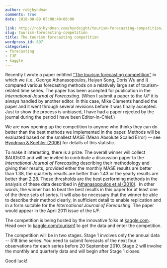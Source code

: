 ```yaml
---
author: robjhyndman
comments: true
date: 2010-08-09 05:08:40+00:00

link: http://robjhyndman.com/hyndsight/tourism-forecasting-competition/
slug: tourism-forecasting-competition
title: The tourism forecasting competition
wordpress_id: 897
categories:
- forecasting
- IJF
- kaggle
---
```


Recently I wrote a paper entitled ["The tourism forecasting competition"](/papers/the-tourism-forecasting-competition/) in which we (i.e., George Athanasopoulos, Haiyan Song, Doris Wu and I) compared various forecasting methods on a relatively large set of tourism-related time series. The paper has been accepted for publication in the _International Journal of Forecasting_. (When I submit a paper to the _IJF_ it is always handled by another editor. In this case, Mike Clements handled the paper and it went through several revisions before it was finally accepted. Just to show the process is unbiased, I have had a paper rejected by the journal during the period I have been Editor-in-Chief.)

We are now opening up the competition to anyone who thinks they can do better than the best methods we implemented in the paper. Methods will be evaluated based on the smallest MASE (Mean Absolute Scaled Error) -- see [Hyndman & Koehler (2006)](/publications/another-look-at-measures-of-forecast-accuracy/) for details of this statistic.

To make it interesting, there is a prize. The overall winner will collect $AUD500 and will be invited to contribute a discussion paper to the _International Journal of Forecasting_ describing their methodology and giving their results, provided either the monthly MASE results are better than 1.38, the quarterly results are better than 1.43 or the yearly results are better than 2.28. These thresholds are the best performing methods in the analysis of these data described in [Athanasopoulos et al (2010)](/publications/forecompijf.pdf).  In other words, the winner has to beat the best results in this paper for at least one of the three sets of series. It will also be necessary that the winner be able to describe their method clearly, in sufficient detail to enable replication and in a form suitable for the _International Journal of Forecasting_. The paper would appear in the April 2011 issue of the _IJF_.

The competition is being hosted by the innovative folks at [kaggle.com](http://kaggle.com). Head over to [kaggle.com/tourism1](http://kaggle.com/tourism1) to get the data and enter the competition.

The competition will be in two stages. Stage 1 involves only the annual data -- 518 time series. You need to submit forecasts of the next four observations for each series before 20 September 2010. Stage 2 will involve the monthly and quarterly data and will begin after Stage 1 closes.

Good luck!
